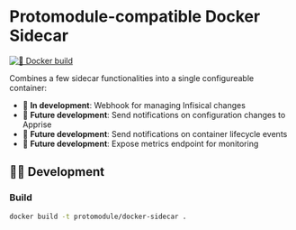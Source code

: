 # Protomodule-compatible Docker Sidecar

[![🐳 Docker build](https://github.com/protomodule/docker-sidecar/actions/workflows/dockerhub.yml/badge.svg)](https://github.com/protomodule/docker-sidecar/actions)

Combines a few sidecar functionalities into a single configureable container:

 * 🚧 **In development**: Webhook for managing Infisical changes
 * 🔮 **Future development**: Send notifications on configuration changes to Apprise
 * 🔮 **Future development**: Send notifications on container lifecycle events
 * 🔮 **Future development**: Expose metrics endpoint for monitoring

## 🧑‍💻 Development

### Build

```bash
docker build -t protomodule/docker-sidecar .
```
